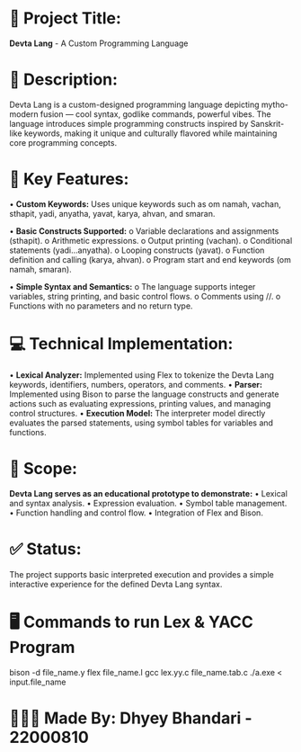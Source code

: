 <h1>📄 Project Title:</h1>
<b>Devta Lang</b> - A Custom Programming Language


<h1>🔧 Description:</h1>
Devta Lang is a custom-designed programming language depicting mytho-modern fusion — cool syntax, godlike commands, powerful vibes. The language introduces simple programming constructs inspired by Sanskrit-like keywords, making it unique and culturally flavored while maintaining core programming concepts.


<h1>🎯 Key Features:</h1>
• <b>Custom Keywords:</b> Uses unique keywords such as om namah, vachan, sthapit, yadi, anyatha, yavat, karya, ahvan, and smaran.

• <b>Basic Constructs Supported:</b>
    o Variable declarations and assignments (sthapit).
    o Arithmetic expressions.
    o Output printing (vachan).
    o Conditional statements (yadi...anyatha).
    o Looping constructs (yavat).
    o Function definition and calling (karya, ahvan).
    o Program start and end keywords (om namah, smaran).

• <b>Simple Syntax and Semantics:</b>
    o The language supports integer variables, string printing, and basic control flows.
    o Comments using //.
    o Functions with no parameters and no return type.


<h1>💻 Technical Implementation:</h1>
• <b>Lexical Analyzer:</b> Implemented using Flex to tokenize the Devta Lang keywords, identifiers, numbers, operators, and comments.
• <b>Parser:</b> Implemented using Bison to parse the language constructs and generate actions such as evaluating expressions, printing values, and managing control structures.
• <b>Execution Model:</b> The interpreter model directly evaluates the parsed statements, using symbol tables for variables and functions.


<h1>🔄 Scope:</h1>
<b>Devta Lang serves as an educational prototype to demonstrate:</b>
• Lexical and syntax analysis.
• Expression evaluation.
• Symbol table management.
• Function handling and control flow.
• Integration of Flex and Bison.


<h1>✅ Status:</h1>
The project supports basic interpreted execution and provides a simple interactive experience for the defined Devta Lang syntax.


<h1>🖥 Commands to run Lex & YACC Program</h1>
bison -d file_name.y
flex file_name.l
gcc lex.yy.c file_name.tab.c
./a.exe < input.file_name


<h1>🙎🏻‍♂️ Made By: Dhyey Bhandari - 22000810</h1>